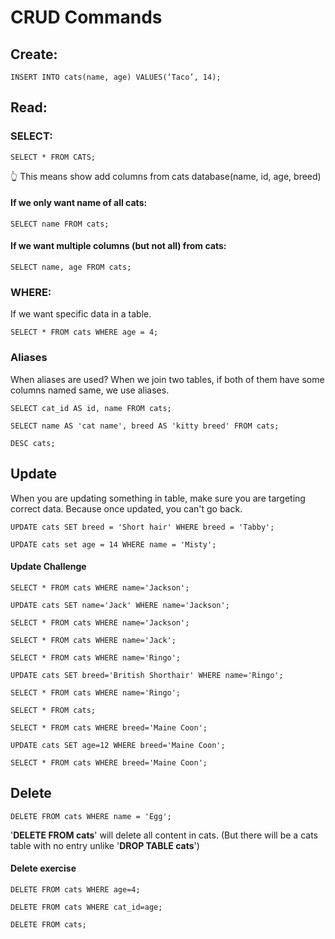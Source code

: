 # CRUD Commands

## Create:

```
INSERT INTO cats(name, age) VALUES(‘Taco’, 14);
```

## Read:

### SELECT:

```
SELECT * FROM CATS;
```

👆 This means show add columns from cats database(name, id, age, breed)

#### If we only want name of all cats:

```
SELECT name FROM cats;
```

#### If we want multiple columns (but not all) from cats:

```
SELECT name, age FROM cats;
```

### WHERE:

If we want specific data in a table.

```
SELECT * FROM cats WHERE age = 4;
```

### Aliases

When aliases are used?
When we join two tables, if both of them have some columns named same, we use aliases.

```
SELECT cat_id AS id, name FROM cats;

SELECT name AS 'cat name', breed AS 'kitty breed' FROM cats;

DESC cats;
```

## Update

When you are updating something in table, make sure you are targeting correct data.
Because once updated, you can't go back.

```
UPDATE cats SET breed = 'Short hair' WHERE breed = 'Tabby';

UPDATE cats set age = 14 WHERE name = 'Misty';
```

#### Update Challenge

```
SELECT * FROM cats WHERE name='Jackson';

UPDATE cats SET name='Jack' WHERE name='Jackson';

SELECT * FROM cats WHERE name='Jackson';

SELECT * FROM cats WHERE name='Jack';

SELECT * FROM cats WHERE name='Ringo';

UPDATE cats SET breed='British Shorthair' WHERE name='Ringo';

SELECT * FROM cats WHERE name='Ringo';

SELECT * FROM cats;

SELECT * FROM cats WHERE breed='Maine Coon';

UPDATE cats SET age=12 WHERE breed='Maine Coon';

SELECT * FROM cats WHERE breed='Maine Coon';
```

## Delete

```
DELETE FROM cats WHERE name = 'Egg';
```

'**DELETE FROM cats**' will delete all content in cats. (But there will be a cats table with no entry unlike '**DROP TABLE cats**')

#### Delete exercise

```
DELETE FROM cats WHERE age=4;

DELETE FROM cats WHERE cat_id=age;

DELETE FROM cats;
```
